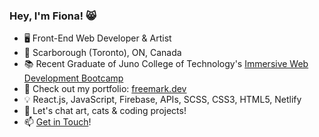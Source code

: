 ### Hey, I'm Fiona! 😸
- 🖥 Front-End Web Developer & Artist
- 📍 Scarborough (Toronto), ON, Canada
- 📚 Recent Graduate of Juno College of Technology's <a href="https://junocollege.com/company/">Immersive Web Development Bootcamp</a>
- 🔗 Check out my portfolio: <a href="www.freemark.dev">freemark.dev</a>
- 💡 React.js, JavaScript, Firebase, APIs, SCSS, CSS3, HTML5, Netlify
- 💬 Let's chat art, cats & coding projects!
- 📫 <a href="mailto:fiona.freemark@gmail.com">Get in Touch</a>!
